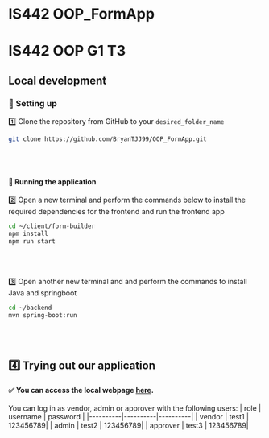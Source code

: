 # IS442 OOP_FormApp

# IS442 OOP G1 T3

## Local development

### 🔧 Setting up

1️⃣ Clone the repository from GitHub to your `desired_folder_name`

```bash
git clone https://github.com/BryanTJJ99/OOP_FormApp.git
```

<br></br>

#### 🏃 Running the application

2️⃣ Open a new terminal and perform the commands below to install the required dependencies for the frontend and run the frontend app

```bash
cd ~/client/form-builder
npm install
npm run start
```

<br></br>

3️⃣ Open another new terminal and and perform the commands to install Java and springboot

```bash
cd ~/backend
mvn spring-boot:run
```

<br></br>

## 4️⃣ Trying out our application

#### ✅ You can access the local webpage [here](http://localhost:3000/).

You can log in as vendor, admin or approver with the following users:
| role     | username | password |
|----------|----------|----------|
| vendor   | test1    | 123456789|
| admin    | test2    | 123456789|
| approver | test3    | 123456789|

<br></br>
